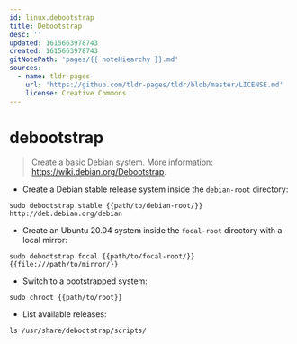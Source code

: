```yaml
---
id: linux.debootstrap
title: Debootstrap
desc: ''
updated: 1615663978743
created: 1615663978743
gitNotePath: 'pages/{{ noteHiearchy }}.md'
sources:
  - name: tldr-pages
    url: 'https://github.com/tldr-pages/tldr/blob/master/LICENSE.md'
    license: Creative Commons
---
```

# debootstrap

> Create a basic Debian system.
> More information: <https://wiki.debian.org/Debootstrap>.

- Create a Debian stable release system inside the `debian-root` directory:

`sudo debootstrap stable {{path/to/debian-root/}} http://deb.debian.org/debian`

- Create an Ubuntu 20.04 system inside the `focal-root` directory with a local mirror:

`sudo debootstrap focal {{path/to/focal-root/}} {{file:///path/to/mirror/}}`

- Switch to a bootstrapped system:

`sudo chroot {{path/to/root}}`

- List available releases:

`ls /usr/share/debootstrap/scripts/`

